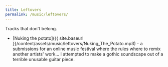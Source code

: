 ```yaml
---
title: Leftovers
permalink: /music/leftovers/
---
```


Tracks that don't belong.

- [Nuking the potato]({{ site.baseurl }}/content/assets/music/leftovers/Nuking_The_Potato.mp3) - a submissions for an online music festival where the rules where to remix another artists' work... I attempted to make a gothic soundscape out of a terrible unusable guitar piece.
